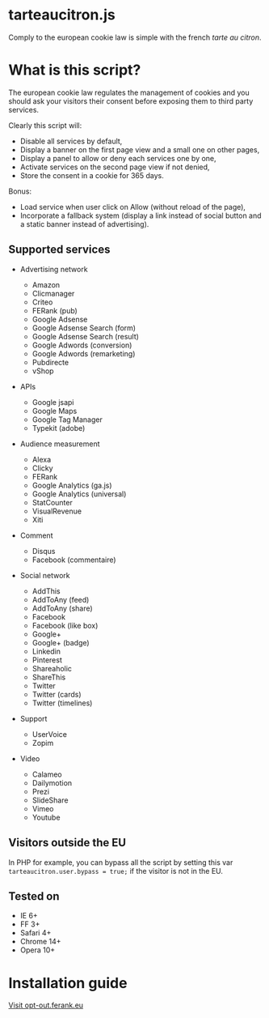 tarteaucitron.js
================
Comply to the european cookie law is simple with the french *tarte au citron*.

# What is this script?
The european cookie law regulates the management of cookies and you should ask your visitors their consent before exposing them to third party services.

Clearly this script will:
- Disable all services by default,
- Display a banner on the first page view and a small one on other pages,
- Display a panel to allow or deny each services one by one,
- Activate services on the second page view if not denied,
- Store the consent in a cookie for 365 days.

Bonus:
- Load service when user click on Allow (without reload of the page),
- Incorporate a fallback system (display a link instead of social button and a static banner instead of advertising).

## Supported services
* Advertising network
  * Amazon
  * Clicmanager
  * Criteo
  * FERank (pub)
  * Google Adsense
  * Google Adsense Search (form)
  * Google Adsense Search (result)
  * Google Adwords (conversion)
  * Google Adwords (remarketing)
  * Pubdirecte
  * vShop

* APIs
  * Google jsapi
  * Google Maps
  * Google Tag Manager
  * Typekit (adobe)

* Audience measurement
  * Alexa
  * Clicky
  * FERank
  * Google Analytics (ga.js)
  * Google Analytics (universal)
  * StatCounter
  * VisualRevenue
  * Xiti

* Comment
  * Disqus
  * Facebook (commentaire)

* Social network
  * AddThis
  * AddToAny (feed)
  * AddToAny (share)
  * Facebook
  * Facebook (like box)
  * Google+
  * Google+ (badge)
  * Linkedin
  * Pinterest
  * Shareaholic
  * ShareThis
  * Twitter
  * Twitter (cards)
  * Twitter (timelines)

* Support
  * UserVoice
  * Zopim

* Video
  * Calameo
  * Dailymotion
  * Prezi
  * SlideShare
  * Vimeo
  * Youtube


## Visitors outside the EU
In PHP for example, you can bypass all the script by setting this var `tarteaucitron.user.bypass = true;` if the visitor is not in the EU.

## Tested on
- IE 6+
- FF 3+
- Safari 4+
- Chrome 14+
- Opera 10+

# Installation guide
[Visit opt-out.ferank.eu](https://opt-out.ferank.eu/)
